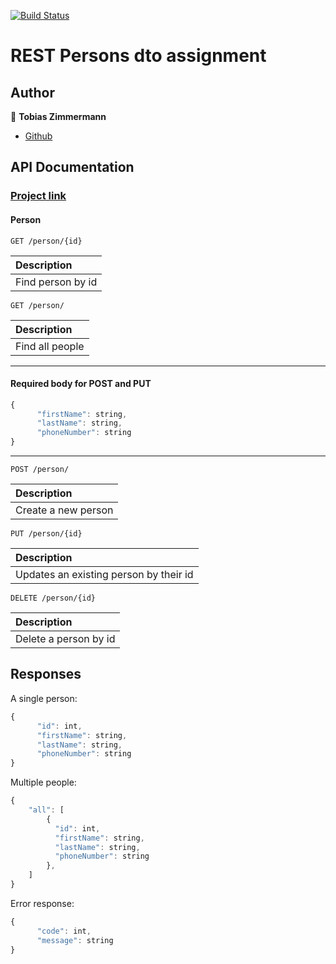 [![Build Status](https://travis-ci.com/CphTobias/dat3sem-week5-rest-persons-dto.svg?branch=main)](https://travis-ci.com/CphTobias/dat3sem-week5-rest-persons-dto)

# REST Persons dto assignment 

## Author
👤 **Tobias Zimmermann**

* [Github](https://github.com/CphTobias)

## API Documentation

### [Project link](https://tobias-z.com/insession-ca1/)

#### Person

```http
GET /person/{id}
```
| Description |
| :--- |
| Find person by id |

```http
GET /person/
```

| Description |
| :--- |
| Find all people |

___

#### Required body for POST and PUT
```javascript
{
      "firstName": string,
      "lastName": string,
      "phoneNumber": string
}
```

___

```http
POST /person/
```

| Description | 
| :--- | 
| Create a new person |

```http
PUT /person/{id}
```

| Description | 
| :--- | 
| Updates an existing person by their id |

```http
DELETE /person/{id}
```

| Description | 
| :--- | 
| Delete a person by id |

## Responses

A single person:
```javascript
{
      "id": int,
      "firstName": string,
      "lastName": string,
      "phoneNumber": string
}
```

Multiple people:
```javascript
{
    "all": [ 
        { 
          "id": int,
          "firstName": string,
          "lastName": string,
          "phoneNumber": string 
        }, 
    ]
}
```

Error response:
```javascript
{
      "code": int,
      "message": string
}
```
